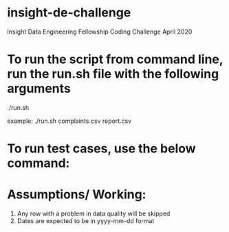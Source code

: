 # insight-de-challenge
Insight Data Engineering Fellowship Coding Challenge April 2020


# To run the script from command line, run the run.sh file with the following arguments
  ./run.sh <input-file-name> <output-file-name>
  
  example: ./run.sh complaints.csv report.csv



# To run test cases, use the below command:



# Assumptions/ Working:
1) Any row with a problem in data quality will be skipped
2) Dates are expected to be in yyyy-mm-dd format